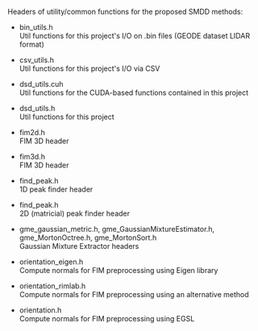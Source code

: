 Headers of utility/common functions for the proposed SMDD methods:

- bin_utils.h\
Util functions for this project's I/O on .bin files (GEODE dataset LIDAR format)

- csv_utils.h\
Util functions for this project's I/O via CSV

- dsd_utils.cuh\
Util functions for the CUDA-based functions contained in this project

- dsd_utils.h\
Util functions for this project

- fim2d.h\
FIM 3D header

- fim3d.h\
FIM 3D header

- find_peak.h\
1D peak finder header

- find_peak.h\
2D (matricial) peak finder header

- gme_gaussian_metric.h, gme_GaussianMixtureEstimator.h, gme_MortonOctree.h, gme_MortonSort.h\
Gaussian Mixture Extractor headers

- orientation_eigen.h\
Compute normals for FIM preprocessing using Eigen library

- orientation_rimlab.h\
Compute normals for FIM preprocessing using an alternative method

- orientation.h\
Compute normals for FIM preprocessing using EGSL
